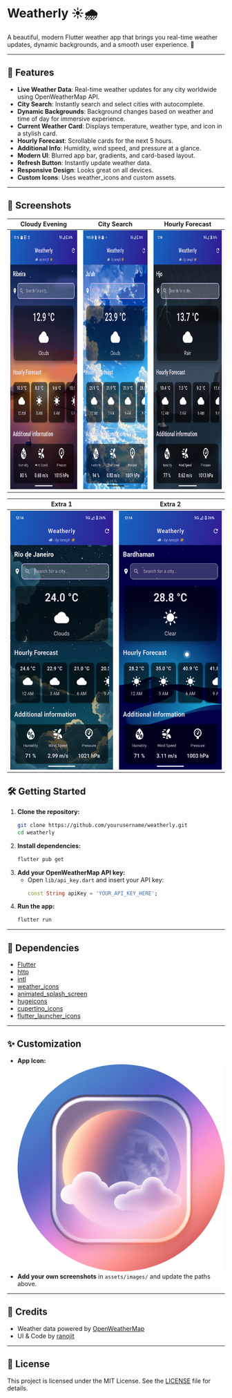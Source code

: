 # Weatherly ☀️🌧️


A beautiful, modern Flutter weather app that brings you real-time weather updates, dynamic backgrounds, and a smooth user experience. 🌈

---

## 🚀 Features

- **Live Weather Data**: Real-time weather updates for any city worldwide using OpenWeatherMap API.
- **City Search**: Instantly search and select cities with autocomplete.
- **Dynamic Backgrounds**: Background changes based on weather and time of day for immersive experience.
- **Current Weather Card**: Displays temperature, weather type, and icon in a stylish card.
- **Hourly Forecast**: Scrollable cards for the next 5 hours.
- **Additional Info**: Humidity, wind speed, and pressure at a glance.
- **Modern UI**: Blurred app bar, gradients, and card-based layout.
- **Refresh Button**: Instantly update weather data.
- **Responsive Design**: Looks great on all devices.
- **Custom Icons**: Uses weather_icons and custom assets.

---

## 📱 Screenshots

| Cloudy Evening  | City Search | Hourly Forecast |
|-----------------|-------------|-----------------|
| <img src="weatherly-img-1.png" alt="Home Screen" width="400" height="600"/> | <img src="weatherly-img-2.png" alt="City Search" width="400" height="600"/> | <img src="weatherly-img-3.png" alt="Hourly Forecast" width="400" height="600"/> |

| Extra 1 | Extra 2 |
|---------|---------|
| <img src="weatherly-img-4.png" alt="Extra 1" width="310" height="600"/> | <img src="weatherly-img-5.png" alt="Extra 2" width="310" height="600"/> |
## 🛠️ Getting Started

1. **Clone the repository:**
   ```bash
   git clone https://github.com/yourusername/weatherly.git
   cd weatherly
   ```
2. **Install dependencies:**
   ```bash
   flutter pub get
   ```
3. **Add your OpenWeatherMap API key:**
   - Open `lib/api_key.dart` and insert your API key:
     ```dart
     const String apiKey = 'YOUR_API_KEY_HERE';
     ```
4. **Run the app:**
   ```bash
   flutter run
   ```

---

## 🧩 Dependencies
- [Flutter](https://flutter.dev/)
- [http](https://pub.dev/packages/http)
- [intl](https://pub.dev/packages/intl)
- [weather_icons](https://pub.dev/packages/weather_icons)
- [animated_splash_screen](https://pub.dev/packages/animated_splash_screen)
- [hugeicons](https://pub.dev/packages/hugeicons)
- [cupertino_icons](https://pub.dev/packages/cupertino_icons)
- [flutter_launcher_icons](https://pub.dev/packages/flutter_launcher_icons)

---

## ✨ Customization
- **App Icon:** ![App Icon](assets/images/icon3.png)
- **Add your own screenshots** in `assets/images/` and update the paths above.

---

## 🙌 Credits
- Weather data powered by [OpenWeatherMap](https://openweathermap.org/)
- UI & Code by [ranojit](https://github.com/yourusername)

---

## 📄 License

This project is licensed under the MIT License. See the [LICENSE](LICENSE) file for details.
